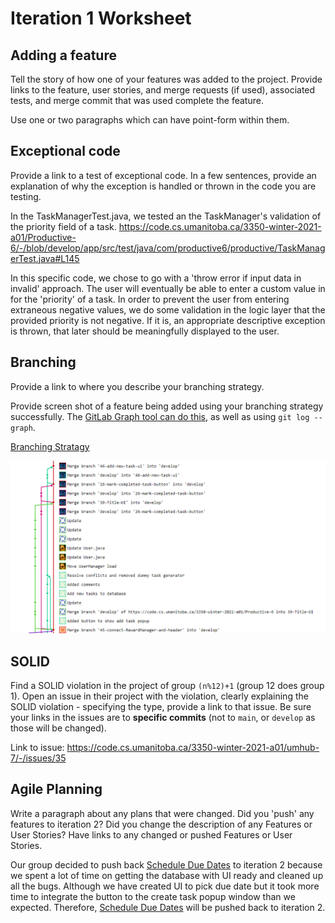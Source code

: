Iteration 1 Worksheet
=====================

Adding a feature
-----------------

Tell the story of how one of your features was added to the project.
Provide links to the
feature, user stories, and merge requests (if used), associated tests, and merge commit
that was used complete the feature.

Use one or two paragraphs which can have point-form within them.

Exceptional code
----------------

Provide a link to a test of exceptional code. In a few sentences,
provide an explanation of why the exception is handled or thrown
in the code you are testing.

In the TaskManagerTest.java, we tested an the TaskManager's validation of the priority
field of a task.
https://code.cs.umanitoba.ca/3350-winter-2021-a01/Productive-6/-/blob/develop/app/src/test/java/com/productive6/productive/TaskManagerTest.java#L145

In this specific code, we chose to go with a 'throw error if input data in invalid' approach.
The user will eventually be able to enter a custom value in for the 'priority' of a task.
In order to prevent the user from entering extraneous negative values, we do some validation in the logic layer
that the provided priority is not negative. If it is, an appropriate descriptive exception is thrown, that
later should be meaningfully displayed to the user.

Branching
----------

Provide a link to where you describe your branching strategy.

Provide screen shot of a feature being added using your branching strategy
successfully. The [GitLab Graph tool can do this](https://code.cs.umanitoba.ca/comp3350-summer2019/cook-eBook/-/network/develop),
as well as using `git log --graph`.

[Branching Stratagy](BranchingStratagy.md)

![Picture of git graph](Branching.png)

SOLID
-----

Find a SOLID violation in the project of group `(n%12)+1` (group 12 does group 1).
Open an issue in their project with the violation,
clearly explaining the SOLID violation - specifying the type, provide a link to that issue. Be sure
your links in the issues are to **specific commits** (not to `main`, or `develop` as those will be changed).

Link to issue:
https://code.cs.umanitoba.ca/3350-winter-2021-a01/umhub-7/-/issues/35

Agile Planning
--------------

Write a paragraph about any plans that were changed. Did you
'push' any features to iteration 2? Did you change the description
of any Features or User Stories? Have links to any changed or pushed Features
or User Stories.

Our group decided to push back [Schedule Due Dates](#19) to iteration 2 because 
we spent a lot of time on getting the database with UI ready and cleaned up all the bugs.
Although we have created UI to pick due date but it took more time to integrate the button to the create task popup window than we expected.
Therefore, [Schedule Due Dates](#19) will be pushed back to iteration 2.